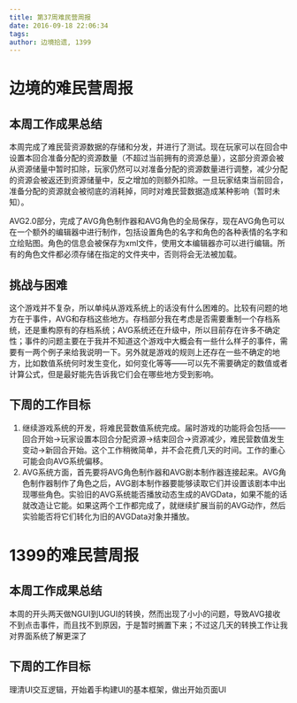 ```yaml
---
title: 第37周难民营周报
date: 2016-09-18 22:06:34
tags:
author: 边境拾遗, 1399
---
```


# 边境的难民营周报

## 本周工作成果总结
本周完成了难民营资源数据的存储和分发，并进行了测试。现在玩家可以在回合中设置本回合准备分配的资源数量（不超过当前拥有的资源总量），这部分资源会被从资源储量中暂时扣除，玩家仍然可以对准备分配的资源数量进行调整，减少分配的资源会被返还到资源储量中，反之增加的则额外扣除。一旦玩家结束当前回合，准备分配的资源就会被彻底的消耗掉，同时对难民营数据造成某种影响（暂时未知）。

AVG2.0部分，完成了AVG角色制作器和AVG角色的全局保存，现在AVG角色可以在一个额外的编辑器中进行制作，包括设置角色的名字和角色的各种表情的名字和立绘贴图。角色的信息会被保存为xml文件，使用文本编辑器亦可以进行编辑。所有的角色文件都必须存储在指定的文件夹中，否则将会无法被加载。

## 挑战与困难
这个游戏并不复杂，所以单纯从游戏系统上的话没有什么困难的。比较有问题的地方在于事件，AVG和存档这些地方。存档部分我在考虑是否需要重制一个存档系统，还是重构原有的存档系统；AVG系统还在升级中，所以目前存在许多不确定性；事件的问题主要在于我并不知道这个游戏中大概会有一些什么样子的事件，需要有一两个例子来给我说明一下。另外就是游戏的规则上还存在一些不确定的地方，比如数值系统何时发生变化，如何变化等等——可以先不需要确定的数值或者计算公式，但是最好能先告诉我它们会在哪些地方受到影响。

## 下周的工作目标
1. 继续游戏系统的开发，将难民营数值系统完成。届时游戏的功能将会包括——回合开始→玩家设置本回合分配资源→结束回合→资源减少，难民营数值发生变动→新回合开始。这个工作稍微简单，并不会花费几天的时间。工作的重心可能会向AVG系统偏移。
2. AVG系统方面，首先要将AVG角色制作器和AVG剧本制作器连接起来。AVG角色制作器制作了角色之后，AVG剧本制作器要能够读取它们并设置该剧本中出现哪些角色。实验旧的AVG系统能否播放动态生成的AVGData，如果不能的话就改造让它能。如果这两个工作都完成了，就继续扩展当前的AVG动作，然后实验能否将它们转化为旧的AVGData对象并播放。

# 1399的难民营周报

## 本周工作成果总结
本周的开头两天做NGUI到UGUI的转换，然而出现了小小的问题，导致AVG接收不到点击事件，而且找不到原因，于是暂时搁置下来；不过这几天的转换工作让我对界面系统了解更深了

## 下周的工作目标
理清UI交互逻辑，开始着手构建UI的基本框架，做出开始页面UI